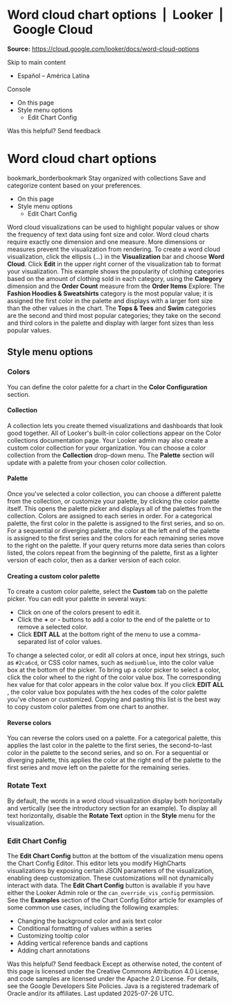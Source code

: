 # Word cloud chart options  |  Looker  |  Google Cloud

**Source:** https://cloud.google.com/looker/docs/word-cloud-options

Skip to main content 
  * Español – América Latina

Console 


  * On this page
  * Style menu options
    * Edit Chart Config




Was this helpful?
Send feedback 
#  Word cloud chart options
bookmark_borderbookmark Stay organized with collections  Save and categorize content based on your preferences.
  * On this page
  * Style menu options
    * Edit Chart Config


Word cloud visualizations can be used to highlight popular values or show the frequency of text data using font size and color.
Word cloud charts require exactly one dimension and one measure. More dimensions or measures prevent the visualization from rendering.
To create a word cloud visualization, click the ellipsis (...) in the **Visualization** bar and choose **Word Cloud**. Click **Edit** in the upper right corner of the visualization tab to format your visualization.
This example shows the popularity of clothing categories based on the amount of clothing sold in each category, using the **Category** dimension and the **Order Count** measure from the **Order Items** Explore:
The **Fashion Hoodies & Sweatshirts** category is the most popular value; it is assigned the first color in the palette and displays with a larger font size than the other values in the chart. The **Tops & Tees** and **Swim** categories are the second and third most popular categories; they take on the second and third colors in the palette and display with larger font sizes than less popular values.
## Style menu options
### Colors
You can define the color palette for a chart in the **Color Configuration** section.
#### Collection
A collection lets you create themed visualizations and dashboards that look good together. All of Looker's built-in color collections appear on the Color collections documentation page. Your Looker admin may also create a custom color collection for your organization.
You can choose a color collection from the **Collection** drop-down menu. The **Palette** section will update with a palette from your chosen color collection.
#### Palette
Once you've selected a color collection, you can choose a different palette from the collection, or customize your palette, by clicking the color palette itself. This opens the palette picker and displays all of the palettes from the collection.
Colors are assigned to each series in order. For a categorical palette, the first color in the palette is assigned to the first series, and so on. For a sequential or diverging palette, the color at the left end of the palette is assigned to the first series and the colors for each remaining series move to the right on the palette. If your query returns more data series than colors listed, the colors repeat from the beginning of the palette, first as a lighter version of each color, then as a darker version of each color.
#### Creating a custom color palette
To create a custom color palette, select the **Custom** tab on the palette picker. You can edit your palette in several ways:
  * Click on one of the colors present to edit it.
  * Click the **+** or **-** buttons to add a color to the end of the palette or to remove a selected color.
  * Click **EDIT ALL** at the bottom right of the menu to use a comma-separated list of color values.


To change a selected color, or edit all colors at once, input hex strings, such as `#2ca6cd`, or CSS color names, such as `mediumblue`, into the color value box at the bottom of the picker.
To bring up a color picker to select a color, click the color wheel to the right of the color value box. The corresponding hex value for that color appears in the color value box.
If you click **EDIT ALL** , the color value box populates with the hex codes of the color palette you've chosen or customized. Copying and pasting this list is the best way to copy custom color palettes from one chart to another.
#### Reverse colors
You can reverse the colors used on a palette. For a categorical palette, this applies the last color in the palette to the first series, the second-to-last color in the palette to the second series, and so on. For a sequential or diverging palette, this applies the color at the right end of the palette to the first series and move left on the palette for the remaining series.
### Rotate Text
By default, the words in a word cloud visualization display both horizontally and vertically (see the introductory section for an example). To display all text horizontally, disable the **Rotate Text** option in the **Style** menu for the visualization.
### Edit Chart Config
The **Edit Chart Config** button at the bottom of the visualization menu opens the Chart Config Editor. This editor lets you modify HighCharts visualizations by exposing certain JSON parameters of the visualization, enabling deep customization. These customizations will not dynamically interact with data.
The **Edit Chart Config** button is available if you have either the Looker Admin role or the `can_override_vis_config` permission.
See the **Examples** section of the Chart Config Editor article for examples of some common use cases, including the following examples:
  * Changing the background color and axis text color
  * Conditional formatting of values within a series
  * Customizing tooltip color
  * Adding vertical reference bands and captions
  * Adding chart annotations


Was this helpful?
Send feedback 
Except as otherwise noted, the content of this page is licensed under the Creative Commons Attribution 4.0 License, and code samples are licensed under the Apache 2.0 License. For details, see the Google Developers Site Policies. Java is a registered trademark of Oracle and/or its affiliates.
Last updated 2025-07-26 UTC.


